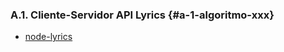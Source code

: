 ### A.1. Cliente-Servidor API Lyrics {#a-1-algoritmo-xxx}

* [node-lyrics](https://www.npmjs.com/package/node-lyrics)
